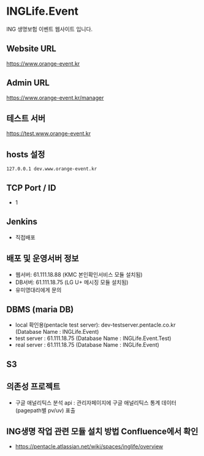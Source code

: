 # INGLife.Event
ING 생명보험 이벤트 웹사이트 입니다.

## Website URL
https://www.orange-event.kr


## Admin URL
https://www.orange-event.kr/manager


## 테스트 서버
https://test.www.orange-event.kr


## hosts 설정
```
127.0.0.1 dev.www.orange-event.kr
```

## TCP Port / ID
- 1

## Jenkins
- 직접배포


## 배포 및 운영서버 정보
- 웹서버: 61.111.18.88 (KMC 본인확인서비스 모듈 설치됨)
- DB서버: 61.111.18.75 (LG U+ 메시징 모듈 설치됨)
- 유미영대리에게 문의


## DBMS (maria DB)
- local 확인용(pentacle test server): dev-testserver.pentacle.co.kr (Database Name : INGLife.Event)
- test server : 61.111.18.75 (Database Name : INGLife.Event.Test)
- real server : 61.111.18.75 (Database Name : INGLife.Event)


## S3

## 의존성 프로젝트
- 구글 애널리틱스 분석 api : 관리자페이지에 구글 애널리틱스 통계 데이터(pagepath별 pv/uv) 표출


## ING생명 작업 관련 모듈 설치 방법 Confluence에서 확인
- https://pentacle.atlassian.net/wiki/spaces/inglife/overview
